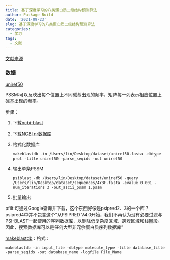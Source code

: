 ```yaml
---
title: 基于深度学习的八类蛋白质二级结构预测算法
author: Package Build
date: '2021-09-23'
slug: 基于深度学习的八类蛋白质二级结构预测算法
categories:
  - 学习
tags:
  - 文献
---
```

[文献来源](http://www.hzlib.net:7080/rwt/CNKI/https/NNYHGLUDN3WXTLUPMW4A/kcms/detail/detail.aspx?dbcode=CJFD&dbname=CJFDLAST2017&filename=JSJY201705054&uniplatform=NZKPT&v=E%25mmd2BFQSieGrOE8HzaH7AzUb0wjW5I5%25mmd2BBaY8VLBOrcngd15PP%25mmd2F%25mmd2Fe%25mmd2Fk4R7dvbX3KPssF)

### 数据

[uniref50](https://www.uniprot.org/downloads)

PSSM:可以反映出每个位置上不同碱基出现的频率，矩阵每一列表示相应位置上碱基出现的频率。

步骤：

1.  下载[ncbi-blast](https://ftp.ncbi.nlm.nih.gov/blast/executables/blast+/LATEST/)

2.  下载[NCBI nr数据库](ftp://ftp.ncbi.nlm.nih.gov/blast/db/)

3.  格式化数据库

    ```
    makeblastdb -in /Users/lin/Desktop/dataset/uniref50.fasta -dbtype prot -title uniref50 -parse_seqids -out uniref50
    ```

4.  输出单条PSSM

    ```
    psiblast -db /Users/lin/Desktop/dataset/uniref50 -query /Users/lin/Desktop/dataset/sequences/4Y3F.fasta -evalue 0.001 -num_iterations 3 -out_ascii_pssm 1.pssm
    ```

5.  批量输出

pfilt:可通过Google查询并下载，这个东西好像是psipred2、3的一个库？psipred4中并不包含这个“从PSIPRED V4.0开始，我们不再认为没有必要过滤与PSI-BLAST一起使用的序列数据库，以删除低复杂度区域、跨膜区域和线圈段。因此，搜索数据库可以是任何大型非冗余蛋白质序列数据库”

[makeblastdb](https://blog.csdn.net/likelet/article/details/7567426)：格式：

```
makeblastdb -in input_file -dbtype molecule_type -title database_title -parse_seqids -out database_name -logfile File_Name
```

